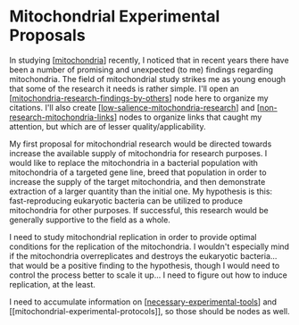 # Mitochondrial Experimental Proposals

In studying [[mitochondria]] recently, I noticed that in recent years there have been a number of promising and unexpected (to me) findings regarding mitochondria.  The field of mitochondrial study strikes me as young enough that some of the research it needs is rather simple.  I'll open an [[mitochondria-research-findings-by-others]] node here to organize my citations.  I'll also create [[low-salience-mitochondria-research]] and [[non-research-mitochondria-links]] nodes to organize links that caught my attention, but which are of lesser quality/applicability.

My first proposal for mitochondrial research would be directed towards increase the available supply of mitochondria for research purposes.  I would like to replace the mitochondria in a bacterial population with mitochondria of a targeted gene line, breed that population in order to increase the supply of the target mitochondria, and then demonstrate extraction of a larger quantity than the initial one.  My hypothesis is this: fast-reproducing eukaryotic bacteria can be utilized to produce mitochondria for other purposes.  If successful, this research would be generally supportive to the field as a whole.

I need to study mitochondrial replication in order to provide optimal conditions for the replication of the mitochondria.  I wouldn't especially mind if the mitochondria overreplicates and destroys the eukaryotic bacteria... that would be a positive finding to the hypothesis, though I would need to control the process better to scale it up...  I need to figure out how to induce replication, at the least.

I need to accumulate information on [[necessary-experimental-tools]] and [[mitochondrial-experimental-protocols]], so those should be nodes as well.

[//begin]: # "Autogenerated link references for markdown compatibility"
[mitochondria]: mitochondria "Mitochondria"
[mitochondria-research-findings-by-others]: mitochondria-research-findings-by-others "Mitochondria Research Findings by Others"
[low-salience-mitochondria-research]: low-salience-mitochondria-research "Low Salience Mitochondria Research"
[non-research-mitochondria-links]: non-research-mitochondria-links "Non Research Mitochondria Links"
[necessary-experimental-tools]: necessary-experimental-tools "Necessary Experimental Tools"
[//end]: # "Autogenerated link references"